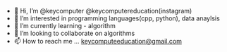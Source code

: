 - 👋 Hi, I’m @keycomputer  @keycomputereducation(instagram) 
- 👀 I’m interested in programming languages(cpp, python), data anaylsis
- 🌱 I’m currently learning - algorithm
- 💞️ I’m looking to collaborate on algorithms 
- 📫 How to reach me ... keycomputeeducation@gmail.com

<!---
keycomputer/keycomputer is a ✨ special ✨ repository because its `README.md` (this file) appears on your GitHub profile.
You can click the Preview link to take a look at your changes.
--->
